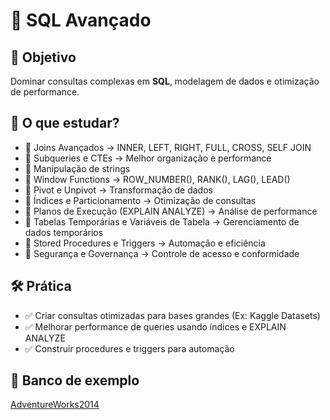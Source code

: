 # 🚀 SQL Avançado


## 📌 Objetivo ##
Dominar consultas complexas em **SQL**, modelagem de dados e otimização de performance.

## 📖 O que estudar? ##
* 🔹 Joins Avançados → INNER, LEFT, RIGHT, FULL, CROSS, SELF JOIN
* 🔹 Subqueries e CTEs → Melhor organização e performance
* 🔹 Manipulação de strings
* 🔹 Window Functions → ROW_NUMBER(), RANK(), LAG(), LEAD()
* 🔹 Pivot e Unpivot → Transformação de dados
* 🔹 Índices e Particionamento → Otimização de consultas
* 🔹 Planos de Execução (EXPLAIN ANALYZE) → Análise de performance
* 🔹 Tabelas Temporárias e Variáveis de Tabela → Gerenciamento de dados temporários
* 🔹 Stored Procedures e Triggers → Automação e eficiência
* 🔹 Segurança e Governança → Controle de acesso e conformidade

## 🛠️ Prática ##
* ✅ Criar consultas otimizadas para bases grandes (Ex: Kaggle Datasets)
* ✅ Melhorar performance de queries usando índices e EXPLAIN ANALYZE
* ✅ Construir procedures e triggers para automação

## 👾 Banco de exemplo ##

[AdventureWorks2014](https://learn.microsoft.com/pt-br/sql/samples/adventureworks-install-configure?view=sql-server-ver16&tabs=ssms)
